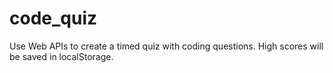 # code_quiz
Use Web APIs to create a timed quiz with coding questions. High scores will be saved in localStorage.
